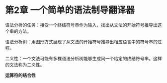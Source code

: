 # 第2章 一个简单的语法制导翻译器

语法分析的任务：接受一个终结符号串作为输入，找出从文法的开始符号推导出这个串的方法。



语法分析树：用图形方式展现了从文法的开始符号推导出相应语言中的符号串的过程。



二义性：一个文法可能有多棵语法分析树能够生成同一个给定的终结符号串。这样的文法称为二义性。



**运算符的结合性**

